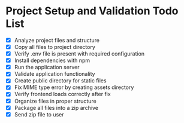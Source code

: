 # Project Setup and Validation Todo List

- [x] Analyze project files and structure
- [x] Copy all files to project directory
- [x] Verify .env file is present with required configuration
- [x] Install dependencies with npm
- [x] Run the application server
- [x] Validate application functionality
- [x] Create public directory for static files
- [x] Fix MIME type error by creating assets directory
- [x] Verify frontend loads correctly after fix
- [x] Organize files in proper structure
- [x] Package all files into a zip archive
- [x] Send zip file to user
